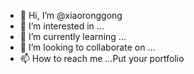 - 👋 Hi, I’m @xiaoronggong
- 👀 I’m interested in ...
- 🌱 I’m currently learning ...
- 💞️ I’m looking to collaborate on ...
- 📫 How to reach me ...Put your portfolio

<!---
xiaoronggong/xiaoronggong is a ✨ special ✨ repository because its `README.md` (this file) appears on your GitHub profile.
You can click the Preview link to take a look at your changes.
--->

